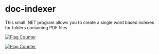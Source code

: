 # doc-indexer
This small .NET program allows you to create a single word based indexes for folders containing PDF files.


<a href="https://info.flagcounter.com/ruyW"><img src="https://s05.flagcounter.com/count2/ruyW/bg_FFFFFF/txt_000000/border_CCCCCC/columns_8/maxflags_250/viewers_0/labels_1/pageviews_1/flags_0/percent_0/" alt="Flag Counter" border="0"></a>

<a href="https://info.flagcounter.com/K4wX"><img src="https://s04.flagcounter.com/map/K4wX/size_l/txt_000000/border_CCCCCC/pageviews_1/viewers_3/flags_0/" alt="Flag Counter" border="0"></a>
